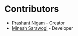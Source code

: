 # Contributors

- [Prashant Nigam](https://github.com/prashant4900) - Creator
- [Minesh Sarawogi](https://github.com/minesh2908) - Developer